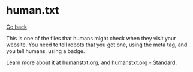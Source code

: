 # human.txt

[Go back](../index.md#websites-improvements-summary)

This is one of the files that humans might check when they visit your website. You need to tell robots that you got one, using the meta tag, and you tell humans, using a badge.

Learn more about it at [humanstxt.org](https://humanstxt.org/),
and [humanstxt.org - Standard](https://humanstxt.org/Standard.html).